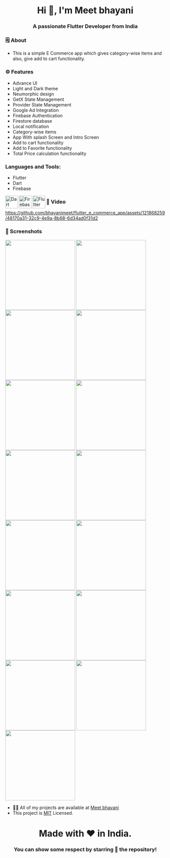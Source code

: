 <h1 align="center">Hi 👋, I'm Meet bhayani</h1>
<h3 align="center">A passionate Flutter Developer from India</h3>


<h3 align="left">🗒 About</h3>

- This is a simple E Commerce app which gives category-wise items and also, give add to cart functionality.


<h3 align="left">⚙️ Features</h3>

- Advance UI
- Light and Dark theme
- Neumorphic design
- GetX State Management
- Provider State Management
- Google Ad Integration
- Firebase Authentication
- Firestore database
- Local notification
- Category-wise items
- App With splash Screen and Intro Screen
- Add to cart functionality
- Add to Favorite functionality
- Total Price calculation functionality


<h3 align="left">Languages and Tools:</h3>

- Flutter
- Dart
- Firebase

<img align="left" src="https://www.vectorlogo.zone/logos/dartlang/dartlang-icon.svg" alt="Dart" width="40" height="40">
<img align="left" src="https://www.vectorlogo.zone/logos/firebase/firebase-icon.svg" alt="Firebase" width="40" height="40">
<img align="left" src="https://www.vectorlogo.zone/logos/flutterio/flutterio-icon.svg" alt="Flutter" width="40" height="40">


<h3 align="left">📲 Video</h3>

https://github.com/bhayanimeet/flutter_e_commerce_app/assets/121868259/48170a31-32c9-4e9a-8b68-6d34ad0f31d2


<h3 align="left">📲 Screenshots</h3>

<img align="left" src="https://github.com/bhayanimeet/flutter_e_commerce_app/assets/121868259/da901957-b633-4113-82b0-7ef032b37d7d" width="220px">
<img align="left" src="https://github.com/bhayanimeet/flutter_e_commerce_app/assets/121868259/9017ee2e-c1b7-4ac6-a366-51a89a3947ff" width="220px">
<img src="https://github.com/bhayanimeet/flutter_e_commerce_app/assets/121868259/0d2839ed-b2cb-47d1-acea-f9308efb5bb1" width="220px">
<img align="left" src="https://github.com/bhayanimeet/flutter_e_commerce_app/assets/121868259/4eb3aa57-2097-4152-ba5c-1c67e294fac4" width="220px">
<img align="left" src="https://github.com/bhayanimeet/flutter_e_commerce_app/assets/121868259/0176b7c9-2733-4faa-b54b-6afab38e246a" width="220px">
<img src="https://github.com/bhayanimeet/flutter_e_commerce_app/assets/121868259/8e37c595-dc05-4090-af26-0408d424a471" width="220px">
<img align="left" src="https://github.com/bhayanimeet/flutter_e_commerce_app/assets/121868259/efdac70e-8878-4f84-8394-177fb5ba2e8a" width="220px">
<img align="left" src="https://github.com/bhayanimeet/flutter_e_commerce_app/assets/121868259/a3f716db-dc78-48a1-8d11-4a7eb5b23a51" width="220px">
<img src="https://github.com/bhayanimeet/flutter_e_commerce_app/assets/121868259/7fdc5ebc-f2db-423a-ab46-6c47fb24d240" width="220px">
<img align="left" src="https://github.com/bhayanimeet/flutter_e_commerce_app/assets/121868259/99dd2b0a-f327-41a5-baa1-b23ae00650a6" width="220px">
<img align="left" src="https://github.com/bhayanimeet/flutter_e_commerce_app/assets/121868259/4d991789-3e83-4e29-ba9b-18aa9e27710e" width="220px">
<img src="https://github.com/bhayanimeet/flutter_e_commerce_app/assets/121868259/ac0c5906-7dfa-41ff-b6f9-350ce4e54efd" width="220px">
<img align="left" src="https://github.com/bhayanimeet/flutter_e_commerce_app/assets/121868259/f7ff6f0e-47fa-467f-a3eb-40795915a6f3" width="220px">
<img align="left" src="https://github.com/bhayanimeet/flutter_e_commerce_app/assets/121868259/b5ce5d09-eed7-4a13-8ed9-a4928fbbad9f" width="220px">
<img src="https://github.com/bhayanimeet/flutter_e_commerce_app/assets/121868259/936a8e99-f9d2-4374-a639-8b1c37514eb1" width="220px">



- 👨‍💻 All of my projects are available at [Meet bhayani](https://github.com/bhayanimeet)
- This project is [MIT](LICENSE.md) Licensed.



<h1 align="center">Made with ❤️ in India.</h1>
<h3 align="center">You can show some respect by starring 🌟 the repository!</h3>
